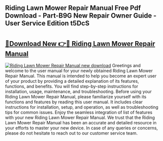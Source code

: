 ## Riding Lawn Mower Repair Manual Free Pdf Download - Part-B9G New Repair Owner Guide - User Service Edition t5DcS

# <h2><a href="http://bc46797.oget.top/?id=Riding+Lawn+Mower+Repair+Manual">🔗Download New 👉🔴 Riding Lawn Mower Repair Manual</a></h2>

[![Riding Lawn Mower Repair Manual new download](https://i.imgur.com/5g1atiW.png)](http://bc46797.oget.top/?id=Riding+Lawn+Mower+Repair+Manual)
Greetings and welcome to the user manual for your newly obtained Riding Lawn Mower Repair Manual. This manual is intended to help you become an expert user of your product by providing a detailed explanation of its features, functions, and benefits. You will find step-by-step instructions for installation, usage, maintenance, and troubleshooting. Before using your Riding Lawn Mower Repair Manual, please familiarize yourself with its functions and features by reading this user manual. It includes clear instructions for installation, setup, and operation, as well as troubleshooting tips for common issues. Enjoy the seamless integration of list of features with your new Riding Lawn Mower Repair Manual. We trust that the Riding Lawn Mower Repair Manual has been an accurate and detailed resource in your efforts to master your new device. In case of any queries or concerns, please do not hesitate to reach out to our customer service team.
